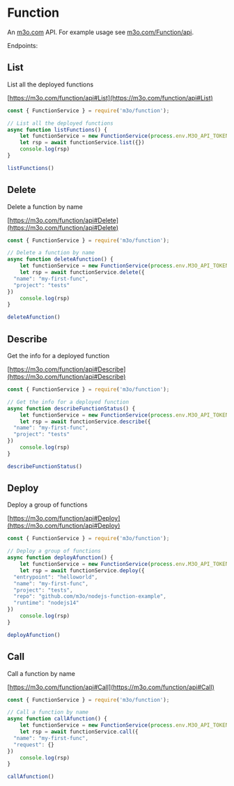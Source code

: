 # Function

An [m3o.com](https://m3o.com) API. For example usage see [m3o.com/Function/api](https://m3o.com/Function/api).

Endpoints:

## List

List all the deployed functions


[https://m3o.com/function/api#List](https://m3o.com/function/api#List)

```js
const { FunctionService } = require('m3o/function');

// List all the deployed functions
async function listFunctions() {
	let functionService = new FunctionService(process.env.M3O_API_TOKEN)
	let rsp = await functionService.list({})
	console.log(rsp)
}

listFunctions()
```
## Delete

Delete a function by name


[https://m3o.com/function/api#Delete](https://m3o.com/function/api#Delete)

```js
const { FunctionService } = require('m3o/function');

// Delete a function by name
async function deleteAfunction() {
	let functionService = new FunctionService(process.env.M3O_API_TOKEN)
	let rsp = await functionService.delete({
  "name": "my-first-func",
  "project": "tests"
})
	console.log(rsp)
}

deleteAfunction()
```
## Describe

Get the info for a deployed function


[https://m3o.com/function/api#Describe](https://m3o.com/function/api#Describe)

```js
const { FunctionService } = require('m3o/function');

// Get the info for a deployed function
async function describeFunctionStatus() {
	let functionService = new FunctionService(process.env.M3O_API_TOKEN)
	let rsp = await functionService.describe({
  "name": "my-first-func",
  "project": "tests"
})
	console.log(rsp)
}

describeFunctionStatus()
```
## Deploy

Deploy a group of functions


[https://m3o.com/function/api#Deploy](https://m3o.com/function/api#Deploy)

```js
const { FunctionService } = require('m3o/function');

// Deploy a group of functions
async function deployAfunction() {
	let functionService = new FunctionService(process.env.M3O_API_TOKEN)
	let rsp = await functionService.deploy({
  "entrypoint": "helloworld",
  "name": "my-first-func",
  "project": "tests",
  "repo": "github.com/m3o/nodejs-function-example",
  "runtime": "nodejs14"
})
	console.log(rsp)
}

deployAfunction()
```
## Call

Call a function by name


[https://m3o.com/function/api#Call](https://m3o.com/function/api#Call)

```js
const { FunctionService } = require('m3o/function');

// Call a function by name
async function callAfunction() {
	let functionService = new FunctionService(process.env.M3O_API_TOKEN)
	let rsp = await functionService.call({
  "name": "my-first-func",
  "request": {}
})
	console.log(rsp)
}

callAfunction()
```
